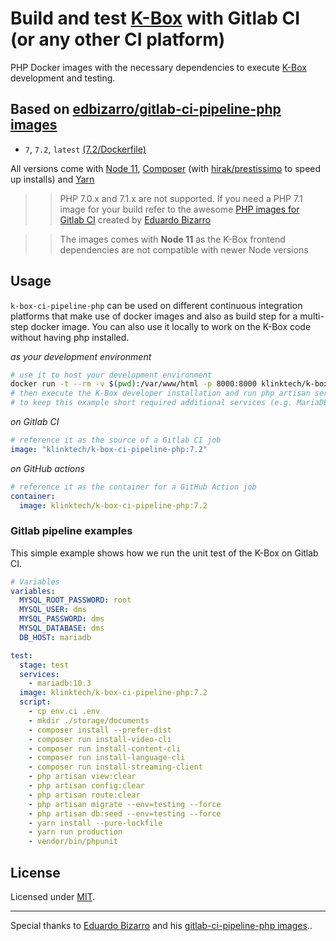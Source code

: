 
# Build and test [K-Box](https://github.com/k-box/k-box) with Gitlab CI (or any other CI platform)

PHP Docker images with the necessary dependencies to execute [K-Box](https://github.com/k-box/k-box) development and testing.


## Based on [edbizarro/gitlab-ci-pipeline-php images](https://hub.docker.com/r/edbizarro/gitlab-ci-pipeline-php/)

- ```7```, ```7.2```, ```latest``` [(7.2/Dockerfile)](https://github.com/k-box/k-box-ci-pipeline-php/blob/master/php/7.2/Dockerfile)


All versions come with [Node 11](https://nodejs.org/en/), [Composer](https://getcomposer.org/) (with [hirak/prestissimo](https://github.com/hirak/prestissimo) to speed up installs) and [Yarn](https://yarnpkg.com)

>> PHP 7.0.x and 7.1.x are not supported. If you need a PHP 7.1 image for your build refer to the awesome [PHP images for Gitlab CI](https://github.com/edbizarro/gitlab-ci-pipeline-php) created by [Eduardo Bizarro](https://github.com/edbizarro)


>> The images comes with **Node 11** as the K-Box frontend dependencies are not compatible with newer Node versions

## Usage

`k-box-ci-pipeline-php` can be used on different continuous integration platforms that make use of docker images 
and also as build step for a multi-step docker image. You can also use it locally to work on the K-Box code
without having php installed.

_as your development environment_

```bash
# use it to host your development environment
docker run -t --rm -v $(pwd):/var/www/html -p 8000:8000 klinktech/k-box-ci-pipeline-php:7.2 bash
# then execute the K-Box developer installation and run php artisan serve
# to keep this example short required additional services (e.g. MariaDB/MySQL) are not linked
```

_on Gitlab CI_

```yaml
# reference it as the source of a Gitlab CI job
image: "klinktech/k-box-ci-pipeline-php:7.2"
```

_on GitHub actions_

```yaml
# reference it as the container for a GitHub Action job
container:
  image: klinktech/k-box-ci-pipeline-php:7.2
```


### Gitlab pipeline examples

This simple example shows how we run the unit test of the K-Box on Gitlab CI.

```yaml
# Variables
variables:
  MYSQL_ROOT_PASSWORD: root
  MYSQL_USER: dms
  MYSQL_PASSWORD: dms
  MYSQL_DATABASE: dms
  DB_HOST: mariadb

test:
  stage: test
  services:
    - mariadb:10.3
  image: klinktech/k-box-ci-pipeline-php:7.2
  script:
    - cp env.ci .env
    - mkdir ./storage/documents
    - composer install --prefer-dist
    - composer run install-video-cli
    - composer run install-content-cli
    - composer run install-language-cli
    - composer run install-streaming-client
    - php artisan view:clear
    - php artisan config:clear
    - php artisan route:clear
    - php artisan migrate --env=testing --force
    - php artisan db:seed --env=testing --force
    - yarn install --pure-lockfile
    - yarn run production
    - vendor/bin/phpunit
```

## License

Licensed under [MIT](./LICENSE).


--------

Special thanks to [Eduardo Bizarro](https://github.com/edbizarro) and his [gitlab-ci-pipeline-php images](https://hub.docker.com/r/edbizarro/gitlab-ci-pipeline-php/)..
